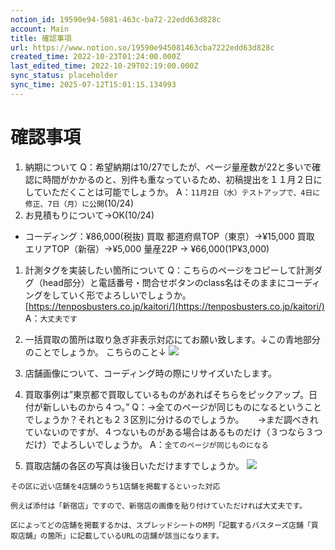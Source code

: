```yaml
---
notion_id: 19590e94-5081-463c-ba72-22edd63d828c
account: Main
title: 確認事項
url: https://www.notion.so/19590e945081463cba7222edd63d828c
created_time: 2022-10-23T01:24:00.000Z
last_edited_time: 2022-10-29T02:19:00.000Z
sync_status: placeholder
sync_time: 2025-07-12T15:01:15.134993
---
```

# 確認事項

1. 納期について
  Q：希望納期は10/27でしたが、ページ量産数が22と多いで確認に時間がかかるのと、別件も重なっているため、初稿提出を１１月２日にしていただくことは可能でしょうか。
  A：`11月2日（水）テストアップで、4日に修正、7日（月）に公開`(10/24)
1. お見積もりについて→OK(10/24)
- コーディング：¥86,000(税抜)
  買取 都道府県TOP（東京）→¥15,000
  買取 エリアTOP（新宿）→¥5,000
  量産22P → ¥66,000(1P¥3,000)
1. 計測タグを実装したい箇所について
  Q：こちらのページをコピーして計測ダグ（head部分）と電話番号・問合せボタンのclass名はそのままにコーディングをしていく形でよろしいでしょうか。
  [https://tenposbusters.co.jp/kaitori/](https://tenposbusters.co.jp/kaitori/)
  A：`大丈夫です`
  
1. 一括買取の箇所は取り急ぎ非表示対応にてお願い致します。↓この青地部分のことでしょうか。
  こちらのこと↓
  ![](https://prod-files-secure.s3.us-west-2.amazonaws.com/736adce6-a3a4-4a64-9f74-d9aa055c96d2/05e15f36-c025-44e1-9b8e-1433612c2e09/image_2022_10_24.png?X-Amz-Algorithm=AWS4-HMAC-SHA256&X-Amz-Content-Sha256=UNSIGNED-PAYLOAD&X-Amz-Credential=ASIAZI2LB4667K5QJKDZ%2F20250719%2Fus-west-2%2Fs3%2Faws4_request&X-Amz-Date=20250719T061512Z&X-Amz-Expires=3600&X-Amz-Security-Token=IQoJb3JpZ2luX2VjEIT%2F%2F%2F%2F%2F%2F%2F%2F%2F%2FwEaCXVzLXdlc3QtMiJGMEQCIAgRoQAuE8bSAHJ3Qwjq%2Fht3nd9e4ShASOxv1Z5I3ibTAiBFr6o%2BkxFF%2Fb5dHgcCY3f%2BtgmTErtkH3%2BEP6X7F8XmpiqIBAid%2F%2F%2F%2F%2F%2F%2F%2F%2F%2F8BEAAaDDYzNzQyMzE4MzgwNSIMOBFL6Y06ysIYk9%2F2KtwDbymdi%2Fl%2Bx%2Bf81ypq0KOgCh58wpYhhAs8aoIf3NPQCqUcJ4fsiDwdsgPKDD2fekhzteXTuyQ4GaptIaSKi4IVfV5%2FVOjWRVM%2FskrpzSQRI6gmKdc2LCcB8foRgqps6O93gE19Qhq5LfAlr73m7d7EKT0XvfoowtZCBCMKHJZk6piZAIS5aOBsPHR5tX5MPcBkZ5mgSozRc0rpHcVudsYj6O%2FRgwL40WjmMyP%2FNXQPoH1U9xBoU7SpP%2FCn6IorfygTnUJ2P9x5kz4v9ShRlvkY0bF1JSIs5oAi%2BgTaqf%2BvrsZUS2D%2BFwVJ3%2BP7jBzXhosPPW4Q77BM9AAXREvkp9YFryTBV5OHT6rPwPzeyO6oYzCoLQDHi7E8%2B4PXkT53zAz4IL%2BVhnS7v%2BzE9AaXGwiSb%2F4Vw9vwZI5gdy9A%2BhvXJjxn3tvxzpTZX7JFdun9%2Bi81BDWG0X8A%2BALyGpogAU56juvUBwJZRhwtALfF9SakcIQCroWYOESGXO0%2F1fV1hbigqF5cmS%2BtdiRO7ec3xoXN3TnMCa0eT4dK3KaOjq1a1fu%2BzWcsWxCgQQpkZs3AhERqKQyIYblQmAQTeiwXAagdxQzqhyq2noCnDBc3zpoq2Oe2VlSn0XLBA293pyUwl6vswwY6pgGqy1NONrJhL2Vev%2F5jagJVP%2FCjyH8bd04imIZXNEkoJyigj%2BfJBKAN3sfH%2FtPumOeJZqrNDOcCi29bjCaQ3QYSM4ZIhbFYWlZO%2FYTs4DuHDMLt82bCMztpeXK4so%2FJI%2FXbsB%2FJDILBSnRcfYlBghOXA2MPczZh3ddFxZd%2BnY4jEm%2F%2BpQJWaPXgEZo6mlR2XxF5cOLj2ZjpgSf2F6jwRmnl4XZJukS%2B&X-Amz-Signature=8385791f171440df2053b5eafb6341dd185a8f0a9ff0cd47f3a672a328aa4b6d&X-Amz-SignedHeaders=host&x-amz-checksum-mode=ENABLED&x-id=GetObject)
  
1. 店舗画像について、コーディング時の際にリサイズいたします。
  
1. 買取事例は”東京都で買取しているものがあればそちらをピックアップ。日付が新しいものから４つ。”
Q：→全てのページが同じものになるということでしょうか？それとも２３区別に分けるのでしょうか。
　   →まだ調べきれていないのですが、４つないものがある場合はあるものだけ（３つなら３つだけ）でよろしいでしょうか。
  A：`全てのページが同じものになる`
  
1. 買取店舗の各区の写真は後日いただけますでしょうか。
  ![](https://prod-files-secure.s3.us-west-2.amazonaws.com/736adce6-a3a4-4a64-9f74-d9aa055c96d2/12d61d04-e2be-46c4-ac60-35b82f10e0da/Untitled.png?X-Amz-Algorithm=AWS4-HMAC-SHA256&X-Amz-Content-Sha256=UNSIGNED-PAYLOAD&X-Amz-Credential=ASIAZI2LB466UPBJ7U5G%2F20250719%2Fus-west-2%2Fs3%2Faws4_request&X-Amz-Date=20250719T061513Z&X-Amz-Expires=3600&X-Amz-Security-Token=IQoJb3JpZ2luX2VjEIT%2F%2F%2F%2F%2F%2F%2F%2F%2F%2FwEaCXVzLXdlc3QtMiJIMEYCIQCL4WXvsIL3eym0pia0g0bQnHO%2B1Vuu4vKZTJuD3thQegIhAKqomDMX2%2FjwD7YC8GIOuhteYKStDOeQTnNEoUp%2F%2BTWuKogECJ3%2F%2F%2F%2F%2F%2F%2F%2F%2F%2FwEQABoMNjM3NDIzMTgzODA1IgwBx9GuRBR4E7iHZkYq3AN3yYqS1YowxpQGTWew0s1R5yaIfRI0FEIu%2B4N%2B%2Bzo%2BtTX%2FN0VNO5SgY%2BWwSj1eC4g4asm8B8%2FHxA7mTmlYVfjw7dLXoFmpyiCcLhonXb8XTVL%2Bsu8EzQZo5Np84BTGWsUE5NUp%2BdpTplobucu%2FEib%2FK2u5NIeEsv%2Bt3ri9%2B%2BMKiAziYNSbmG6pWeMhCouKpq6rcLpRFJo2b9IebguFlliuzAEE5CgEwWHwuFjziX3EdaIVzD4p6AV5EROwrph6wN3DO%2F2j%2BRt%2FVIU3IAbjT5akiND4HlyR8eR70CvtVZ9vEJ57BD4frtv%2FWhfMOxnbIaRLu3ZPV0SARgRrA98LN%2BSQpyUvMZR%2Fy3R%2F0PGJHvL6Pre%2FSrDyt1PonWDtyikqkl4ApRKBp7fMREjMX0SXRKZkNN5IEIeRSM7cORVKjkCQ48oI1%2Fo2zV6EbYP0H8oFeU1q886Mbk8%2ByzHVv256Ov0dgJLIyJdw%2FM%2Fywd2YSJRp0m7SCSUzIFyCp4%2BPKnGaeir%2BRPvF8loFyNF5FX59mEWEIkrG3V%2FGc3rtRnFwPImfpPUj5C%2BzhwSoNxzk1FSXFUl0oaJG8nGHUYxq5gNI%2BIAaf%2FmNTybEg0R6%2BRx8MX913y8lox7LyrCZD81%2BoTCxquzDBjqkAcGle6TCl0E0NrxapkOA4NZKCq0GId%2BN7prJ9AAzpyiUsNsmk4d9DFiyB1eMVV%2BPEciJL0oDHBh%2F8uUnUq7Nu9ziL5sCy9Ky9DyaBj7PIOPFS8vcH7%2BkAa46bSNesPXPulcjBG9jY3gGcaSmcWCDOxr1Zu%2BsyLv0nJejmoS8mJixKe%2Bt5QnxVzvIyKehMAfG4iTY4jo%2B8FiqFO4TKH7IHgaM2cJb&X-Amz-Signature=3932fc3b0b205d469ca8e6206f7938496a5a087c0d2f2cace680b8b788ac60f9&X-Amz-SignedHeaders=host&x-amz-checksum-mode=ENABLED&x-id=GetObject)
  ```plain text
その区に近い店舗を4店舗のうち1店舗を掲載するといった対応

例えば添付は「新宿店」ですので、新宿店の画像を貼り付けていただければ大丈夫です。

区によってどの店舗を掲載するかは、スプレッドシートのM列「記載するバスターズ店舗「買取店舗」の箇所」に記載しているURLの店舗が該当になります。
  ```
  